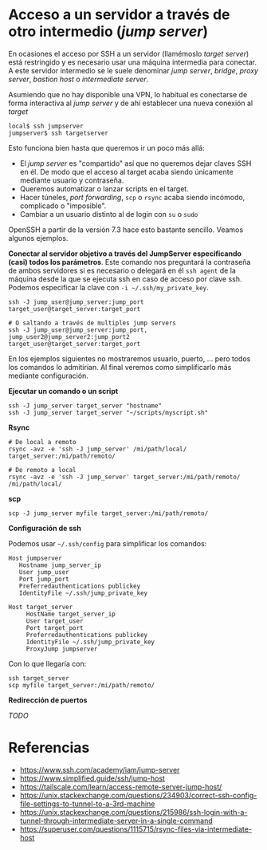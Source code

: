 # Acceso a un servidor a través de otro intermedio (_jump server_)

En ocasiones el acceso por SSH a un servidor (llamémoslo _target server_) está restringido y es necesario usar una máquina intermedia para conectar. A este servidor intermedio se le suele denominar _jump server_, _bridge_, _proxy server_, _bastion host_ o _intermediate server_.

Asumiendo que no hay disponible una VPN, lo habitual es conectarse de forma interactiva al _jump server_ y de ahí establecer una nueva conexión al _target_

```shell
local$ ssh jumpserver
jumpserver$ ssh targetserver
```

Esto funciona bien hasta que queremos ir un poco más allá:

-   El _jump server_ es "compartido" así que no queremos dejar claves SSH en él. De modo que el acceso al target acaba siendo únicamente mediante usuario y contraseña.
-   Queremos automatizar o lanzar scripts en el target.
-   Hacer túneles, _port forwarding_, `scp` o `rsync` acaba siendo incómodo, complicado o "imposible".
-   Cambiar a un usuario distinto al de login con `su` o `sudo`

OpenSSH a partir de la versión 7.3 hace esto bastante sencillo. Veamos algunos ejemplos.

**Conectar al servidor objetivo a través del JumpServer especificando (casi) todos los parámetros**. Este comando nos preguntará la contraseña de ambos servidores si es necesario o delegará en él `ssh agent` de la máquina desde la que se ejecuta ssh en caso de acceso por clave ssh. Podemos especificar la clave con `-i ~/.ssh/my_private_key`.

```shell
ssh -J jump_user@jump_server:jump_port target_user@target_server:target_port

# O saltando a través de multiples jump servers
ssh -J jump_user@jump_server:jump_port, jump_user2@jump_server2:jump_port2 target_user@target_server:target_port
```

En los ejemplos siguientes no mostraremos usuario, puerto, ... pero todos los comandos lo admitirían. Al final veremos como simplificarlo más mediante configuración.

**Ejecutar un comando o un script**

```
ssh -J jump_server target_server "hostname"
ssh -J jump_server target_server "~/scripts/myscript.sh"
```

**Rsync**

```
# De local a remoto
rsync -avz -e 'ssh -J jump_server' /mi/path/local/ target_server:/mi/path/remoto/

# De remoto a local
rsync -avz -e 'ssh -J jump_server' target_server:/mi/path/remoto/ /mi/path/local/
```

**scp**

```
scp -J jump_server myfile target_server:/mi/path/remoto/
```

**Configuración de ssh**

Podemos usar `~/.ssh/config` para simplificar los comandos:

```
Host jumpserver
   Hostname jump_server_ip
   User jump_user
   Port jump_port
   Preferredauthentications publickey
   IdentityFile ~/.ssh/jump_private_key

Host target_server
     HostName target_server_ip
     User target_user
     Port target_port
     Preferredauthentications publickey
     IdentityFile ~/.ssh/jump_private_key
     ProxyJump jumpserver
```

Con lo que llegaría con:

```
ssh target_server
scp myfile target_server:/mi/path/remoto/
```

**Redirección de puertos**

_TODO_

# Referencias

-   https://www.ssh.com/academy/iam/jump-server
-   https://www.simplified.guide/ssh/jump-host
-   https://tailscale.com/learn/access-remote-server-jump-host/
-   https://unix.stackexchange.com/questions/234903/correct-ssh-config-file-settings-to-tunnel-to-a-3rd-machine
-   https://unix.stackexchange.com/questions/215986/ssh-login-with-a-tunnel-through-intermediate-server-in-a-single-command
-   https://superuser.com/questions/1115715/rsync-files-via-intermediate-host
